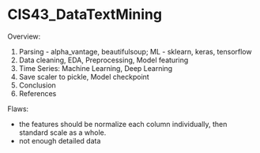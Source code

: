 # CIS43_DataTextMining
Overview:<br>
1. Parsing - alpha_vantage, beautifulsoup; ML - sklearn, keras, tensorflow
2. Data cleaning, EDA, Preprocessing, Model featuring <br>
3. Time Series: Machine Learning, Deep Learning<br>
4. Save scaler to pickle, Model checkpoint
5. Conclusion<br>
6. References<br>

Flaws: 
- the features should be normalize each column individually, then standard scale as a whole.
- not enough detailed data
